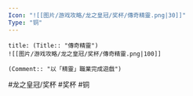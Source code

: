 ```yaml
---
Icon: "![[图片/游戏攻略/龙之皇冠/奖杯/傳奇精靈.png|30]]"
Type: "铜"
---
```

```ad-common-bronze-trophy
title: (Title:: "傳奇精靈")
![[图片/游戏攻略/龙之皇冠/奖杯/傳奇精靈.png|100]]

(Comment:: "以「精靈」職業完成遊戲")
```

#龙之皇冠/奖杯 #奖杯 #铜
